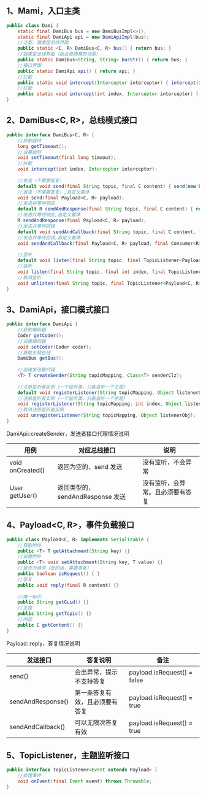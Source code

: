 
## 1、Mami，入口主类


```java
public class Dami {
    static final DamiBus bus = new DamiBusImpl<>();
    static final DamiApi api = new DamiApiImpl(bus);
    //泛型、强类型总线界面
    public static <C, R> DamiBus<C, R> bus() { return bus; }
    //弱类型总线界面（适合类隔离的场景）
    public static DamiBus<String, String> busStr() { return bus; }
    //接口界面
    public static DamiApi api() { return api; }
    //拦截
    public static void intercept(Interceptor interceptor) { intercept(0, interceptor); }
    //拦截
    public static void intercept(int index, Interceptor interceptor) { bus.intercept(index, interceptor);}
}
```

## 2、DamiBus<C, R>，总线模式接口


```java
public interface DamiBus<C, R> {
    //获取超时
    long getTimeout();
    //设置超时
    void setTimeout(final long timeout);
    //拦截
    void intercept(int index, Interceptor interceptor);
    
    //发送（不需要答复）
    default void send(final String topic, final C content) { send(new Payload<>(topic, content)); }
    //发送（不需要答复）,自定义载体
    void send(final Payload<C, R> payload);
    //发送并等待响应
    default R sendAndResponse(final String topic, final C content) { return sendAndResponse(new Payload<>(topic, content)); }
    //发送并等待响应,自定义载体
    R sendAndResponse(final Payload<C, R> payload);
    //发送并等待回调
    default void sendAndCallback(final String topic, final C content, final Consumer<R> callback) { sendAndCallback(new Payload<>(topic, content), callback); }
    //发送并等待回调,自定义载体
    void sendAndCallback(final Payload<C, R> payload, final Consumer<R> callback);
    
    //监听
    default void listen(final String topic, final TopicListener<Payload<C, R>> listener) { listen(topic, 0, listener); }
    //监听
    void listen(final String topic, final int index, final TopicListener<Payload<C, R>> listener);
    //取消监听
    void unlisten(final String topic, final TopicListener<Payload<C, R>> listener);
}
```


## 3、DamiApi，接口模式接口


```java
public interface DamiApi {
    //获取编码器
    Coder getCoder();
    //设置编码器
    void setCoder(Coder coder);
    //获取关联总线
    DamiBus getBus();
    
    //创建发送器代理
    <T> T createSender(String topicMapping, Class<T> senderClz);
    
    //注册监听者实例（一个监听类，只能监听一个主题）
    default void registerListener(String topicMapping, Object listenerObj) { registerListener(topicMapping, 0, listenerObj); }
    //注册监听者实例（一个监听类，只能监听一个主题）
    void registerListener(String topicMapping, int index, Object listenerObj);
    //取消注册监听者实例
    void unregisterListener(String topicMapping, Object listenerObj);
}
```

DamiApi::createSender，发送者接口代理情况说明

| 用例               | 对应总线接口                   | 说明               |
|------------------|--------------------------|------------------|
| void onCreated() | 返回为空的，send 发送            | 没有监听，不会异常        |
| User getUser()   | 返回类型的，sendAndResponse 发送 | 没有监听，会异常。且必须要有答复 |


## 4、Payload<C, R>，事件负载接口


```java
public class Payload<C, R> implements Serializable {
    //获取附件
    public <T> T getAttachment(String key) {}
    //设置附件
    public <T> void setAttachment(String key, T value) {}
    //是否为请求（是的话，需要答复）
    public boolean isRequest() { }
    //答复
    public void reply(final R content) {}
    
    //唯一标识
    public String getGuid() {}
    //主题
    public String getTopic() {}
    //内容
    public C getContent() {}
}

```

Payload::reply，答复情况说明

| 发送接口              | 答复说明            | 备注                          |
|-------------------|-----------------|-----------------------------|
| send()            | 会出异常，提示不支持答复    | payload.isRequest() = false |
| sendAndResponse() | 第一条答复有效，且必须要有答复 | payload.isRequest() = true  |
| sendAndCallback() | 可以无限次答复有效       | payload.isRequest() = true  |


## 5、TopicListener<Event>，主题监听接口

```java
public interface TopicListener<Event extends Payload> {
    //处理事件
    void onEvent(final Event event) throws Throwable;
}
```

